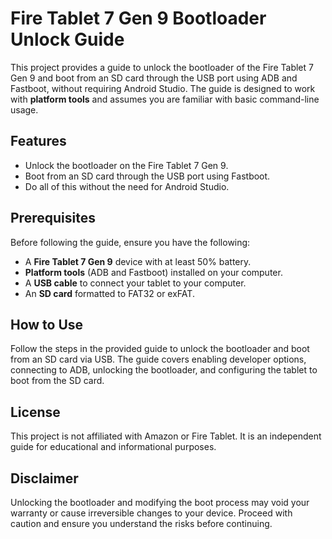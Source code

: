 # Fire Tablet 7 Gen 9 Bootloader Unlock Guide

This project provides a guide to unlock the bootloader of the Fire Tablet 7 Gen 9 and boot from an SD card through the USB port using ADB and Fastboot, without requiring Android Studio. The guide is designed to work with **platform tools** and assumes you are familiar with basic command-line usage.

## Features

- Unlock the bootloader on the Fire Tablet 7 Gen 9.
- Boot from an SD card through the USB port using Fastboot.
- Do all of this without the need for Android Studio.

## Prerequisites

Before following the guide, ensure you have the following:
- A **Fire Tablet 7 Gen 9** device with at least 50% battery.
- **Platform tools** (ADB and Fastboot) installed on your computer.
- A **USB cable** to connect your tablet to your computer.
- An **SD card** formatted to FAT32 or exFAT.

## How to Use

Follow the steps in the provided guide to unlock the bootloader and boot from an SD card via USB. The guide covers enabling developer options, connecting to ADB, unlocking the bootloader, and configuring the tablet to boot from the SD card.

## License

This project is not affiliated with Amazon or Fire Tablet. It is an independent guide for educational and informational purposes.

## Disclaimer

Unlocking the bootloader and modifying the boot process may void your warranty or cause irreversible changes to your device. Proceed with caution and ensure you understand the risks before continuing.
